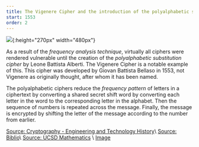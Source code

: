 ```yaml
---
title: The Vigenere Cipher and the introduction of the polyalphabetic substitution cipher
start: 1553 
order: 2
---
```


![](https://d18l82el6cdm1i.cloudfront.net/image_optimizer/997c2bba1ecf29be6672e66e0f7da1bd75e9c648.png){:height="270px" width="480px"}

As a result of the *frequency analysis technique*, virtually all ciphers were rendered vulnerable until the creation of the *polyalphabetic substitution cipher* by Leone Battista Alberti. The Vigenere Cipher is a notable example of this. This cipher was developed by Giovan Battista Bellaso in 1553, not Vigenere as originally thought, after whom it has been named. 

The polyalphabetic ciphers reduce the *frequency pattern* of letters in a ciphertext by converting a shared secret shift word by converting each letter in the word to the corresponding letter in the alphabet. Then the sequence of numbers is repeated across the message. Finally, the message is encrypted by shifting the letter of the message according to the number from earlier.

[Source: Cryptography - Engineering and Technology History](http://ethw.org/Cryptography)\\
[Source: Biblio](https://www.biblio.com/blog/2014/11/renaissance-codes-ciphers-exhibition-folger/#)\\
[Source: UCSD Mathematics](http://math.ucsd.edu/~crypto/java/EARLYCIPHERS/Monoalphabetic.html)
\\
[Image](https://d18l82el6cdm1i.cloudfront.net/image_optimizer/997c2bba1ecf29be6672e66e0f7da1bd75e9c648.png)


